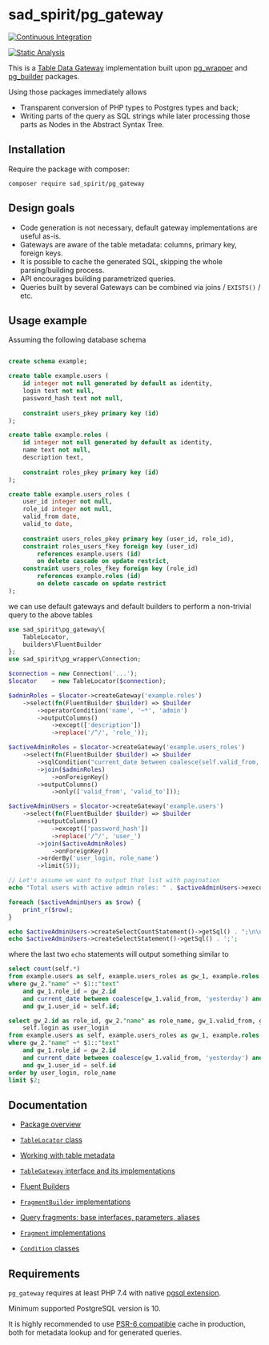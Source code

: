 # sad_spirit/pg_gateway

[![Continuous Integration](https://github.com/sad-spirit/pg-gateway/actions/workflows/continuous-integration.yml/badge.svg?branch=master)](https://github.com/sad-spirit/pg-gateway/actions/workflows/continuous-integration.yml)

[![Static Analysis](https://github.com/sad-spirit/pg-gateway/actions/workflows/static-analysis.yml/badge.svg?branch=master)](https://github.com/sad-spirit/pg-gateway/actions/workflows/static-analysis.yml)

This is a [Table Data Gateway](https://martinfowler.com/eaaCatalog/tableDataGateway.html) implementation built upon
[pg_wrapper](https://github.com/sad-spirit/pg-wrapper) and [pg_builder](https://github.com/sad-spirit/pg-builder) packages.

Using those packages immediately allows
 * Transparent conversion of PHP types to Postgres types and back;
 * Writing parts of the query as SQL strings while later processing those parts as Nodes in the Abstract Syntax Tree.

## Installation

Require the package with composer:
```
composer require sad_spirit/pg_gateway
```

## Design goals

 * Code generation is not necessary, default gateway implementations are useful as-is.
 * Gateways are aware of the table metadata: columns, primary key, foreign keys.
 * It is possible to cache the generated SQL, skipping the whole parsing/building process.
 * API encourages building parametrized queries.
 * Queries built by several Gateways can be combined via joins / `EXISTS()` / etc.

## Usage example

Assuming the following database schema
```SQL

create schema example;

create table example.users (
    id integer not null generated by default as identity,
    login text not null,
    password_hash text not null,
    
    constraint users_pkey primary key (id)
);

create table example.roles (
    id integer not null generated by default as identity,
    name text not null,
    description text,
    
    constraint roles_pkey primary key (id)
);

create table example.users_roles (
    user_id integer not null,
    role_id integer not null,
    valid_from date,
    valid_to date,
    
    constraint users_roles_pkey primary key (user_id, role_id),
    constraint roles_users_fkey foreign key (user_id)
        references example.users (id)
        on delete cascade on update restrict,
    constraint users_roles_fkey foreign key (role_id)
        references example.roles (id)
        on delete cascade on update restrict
);
```

we can use default gateways and default builders to perform a non-trivial query to the above tables

```PHP
use sad_spirit\pg_gateway\{
    TableLocator,
    builders\FluentBuilder
};
use sad_spirit\pg_wrapper\Connection;

$connection = new Connection('...');
$locator    = new TableLocator($connection);

$adminRoles = $locator->createGateway('example.roles')
    ->select(fn(FluentBuilder $builder) => $builder
        ->operatorCondition('name', '~*', 'admin')
        ->outputColumns()
            ->except(['description'])
            ->replace('/^/', 'role_'));

$activeAdminRoles = $locator->createGateway('example.users_roles')
    ->select(fn(FluentBuilder $builder) => $builder
        ->sqlCondition("current_date between coalesce(self.valid_from, 'yesterday') and coalesce(self.valid_to, 'tomorrow')")
        ->join($adminRoles)
            ->onForeignKey()
        ->outputColumns()
            ->only(['valid_from', 'valid_to']));

$activeAdminUsers = $locator->createGateway('example.users')
    ->select(fn(FluentBuilder $builder) => $builder
        ->outputColumns()
            ->except(['password_hash'])
            ->replace('/^/', 'user_')
        ->join($activeAdminRoles)
            ->onForeignKey()
        ->orderBy('user_login, role_name')
        ->limit(5));

// Let's assume we want to output that list with pagination
echo "Total users with active admin roles: " . $activeAdminUsers->executeCount() . "\n\n";

foreach ($activeAdminUsers as $row) {
    print_r($row);
}

echo $activeAdminUsers->createSelectCountStatement()->getSql() . ";\n\n";
echo $activeAdminUsers->createSelectStatement()->getSql() . ';';
```

where the last two `echo` statements will output something similar to
```SQL
select count(self.*)
from example.users as self, example.users_roles as gw_1, example.roles as gw_2
where gw_2."name" ~* $1::"text"
    and gw_1.role_id = gw_2.id
    and current_date between coalesce(gw_1.valid_from, 'yesterday') and coalesce(gw_1.valid_to, 'tomorrow')
    and gw_1.user_id = self.id;

select gw_2.id as role_id, gw_2."name" as role_name, gw_1.valid_from, gw_1.valid_to, self.id as user_id,
    self.login as user_login
from example.users as self, example.users_roles as gw_1, example.roles as gw_2
where gw_2."name" ~* $1::"text"
    and gw_1.role_id = gw_2.id
    and current_date between coalesce(gw_1.valid_from, 'yesterday') and coalesce(gw_1.valid_to, 'tomorrow')
    and gw_1.user_id = self.id
order by user_login, role_name
limit $2;
```


## Documentation

* [Package overview](./docs/index.md)
* [`TableLocator` class](./docs/locator.md)
* [Working with table metadata](./docs/metadata.md)
* [`TableGateway` interface and its implementations](./docs/gateways.md)
* [Fluent Builders](./docs/builders-methods.md)
* [`FragmentBuilder` implementations](./docs/builders-classes.md)

* [Query fragments: base interfaces, parameters, aliases](./docs/fragments-base.md)
* [`Fragment` implementations](./docs/fragments-implementations.md)
* [`Condition` classes](./docs/conditions.md)

## Requirements

`pg_gateway` requires at least PHP 7.4 with native [pgsql extension](https://php.net/manual/en/book.pgsql.php).

Minimum supported PostgreSQL version is 10.

It is highly recommended to use [PSR-6 compatible](https://www.php-fig.org/psr/psr-6/) cache in production,
both for metadata lookup and for generated queries.
